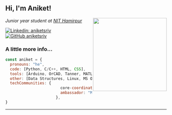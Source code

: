 <h2> Hi, I'm Aniket!</h2>
<img align='right' src="https://imgur.com/OGeV1rZ" width="230">
<p><em>Junior year student at <a href="http://nith.ac.in">NIT Hamirpur</a></em></p>

[![Linkedin: aniketsriv](https://img.shields.io/badge/-aniketsriv-blue?style=flat-square&logo=Linkedin&logoColor=white&link=https://www.linkedin.com/in/aniket-srivastava-63544b171/)](https://www.linkedin.com/in/aniket-srivastava-63544b171/)
[![GitHub aniketsriv](https://img.shields.io/github/followers/aniketsriv?label=follow&style=social)](https://github.com/aniketsriv)


### A little more info...  

```javascript
const aniket = {
  pronouns: "he",
  code: [Python, C/C++, HTML, CSS],
  tools: [Arduino, OrCAD, Tanner, MATLAB],
  other: [Data Structures, Linux, MS Office, Adobe Illustrator, Markdown]
  techCommunities: {
                        core-coordinator: "Team Vibhav, NIT Hamirpur",
                        ambassador: "MLSA'20",
                      },
}
```

---

